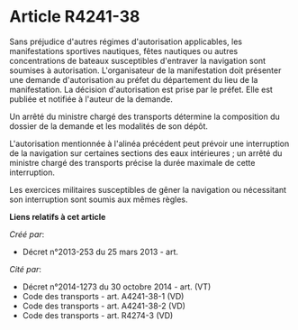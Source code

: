 # Article R4241-38

Sans préjudice d'autres régimes d'autorisation applicables, les manifestations sportives nautiques, fêtes nautiques ou autres
concentrations de bateaux susceptibles d'entraver la navigation sont soumises à autorisation. L'organisateur de la
manifestation doit présenter une demande d'autorisation au préfet du département du lieu de la manifestation. La décision
d'autorisation est prise par le préfet. Elle est publiée et notifiée à l'auteur de la demande.

Un arrêté du ministre chargé des transports détermine la composition du dossier de la demande et les modalités de son dépôt.

L'autorisation mentionnée à l'alinéa précédent peut prévoir une interruption de la navigation sur certaines sections des eaux
intérieures ; un arrêté du ministre chargé des transports précise la durée maximale de cette interruption.

Les exercices militaires susceptibles de gêner la navigation ou nécessitant son interruption sont soumis aux mêmes règles.

**Liens relatifs à cet article**

_Créé par_:

  - Décret n°2013-253 du 25 mars 2013 - art.

_Cité par_:

  - Décret n°2014-1273 du 30 octobre 2014 - art. (VT)
  - Code des transports - art. A4241-38-1 (VD)
  - Code des transports - art. A4241-38-2 (VD)
  - Code des transports - art. R4274-3 (VD)
